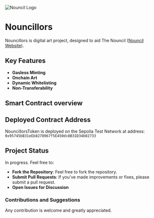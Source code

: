

![Nouncil Logo](https://github.com/curelycue/nouncillors-contracts/assets/22319741/13c335b7-47a2-4b9a-9fa3-a5dabbc08cc6)

# Nouncillors

Nouncillors is digital art project, designed to aid The Nouncil ([Nouncil Website](https://nouncil.wtf/)).

## Key Features

- **Gasless Minting**
- **Onchain Art**
- **Dynamic Whitelisting**
- **Non-Transferability**

## Smart Contract overview

## Deployed Contract Address

NouncillorsToken is deployed on the Sepolia Test Network at address: 
`0x95745bB31eEb8278967f5E450dc8B31D34b02733`

## Project Status

In progress. Feel free to:

- **Fork the Repository**: Feel free to fork the repository.
- **Submit Pull Requests**: If you've made improvements or fixes, please submit a pull request.
- **Open Issues for Discussion**

### Contributions and Suggestions

Any contribution is welcome and greatly appreciated.

